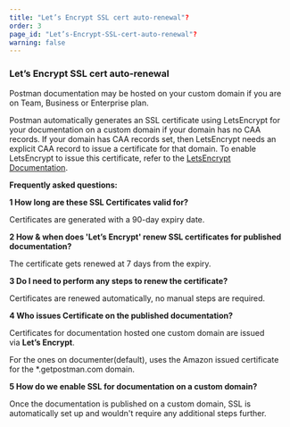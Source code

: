 ```yaml
---
title: "Let’s Encrypt SSL cert auto-renewal"?
order: 3
page_id: "Let’s-Encrypt-SSL-cert-auto-renewal"?
warning: false
---
```


### Let’s Encrypt SSL cert auto-renewal

Postman documentation may be hosted on your custom domain if you are on Team, Business or Enterprise plan.

Postman automatically generates an SSL certificate using LetsEncrypt for your documentation on a custom domain if your domain has no CAA records. If your domain has CAA records set, then LetsEncrypt needs an explicit CAA record to issue a certificate for that domain. To enable LetsEncrypt to issue this certificate, refer to the [LetsEncrypt Documentation](https://letsencrypt.org/docs/caa "https://letsencrypt.org/docs/caa").

**Frequently asked questions:**

**1 How long are these SSL Certificates valid for?**

Certificates are generated with a 90-day expiry date.

**2 How & when does 'Let’s Encrypt' renew SSL certificates for published documentation?**

The certificate gets renewed at 7 days from the expiry.

**3 Do I need to perform any steps to renew the certificate?** 

Certificates are renewed automatically, no manual steps are required.

**4 Who issues Certificate on the published documentation?**

Certificates for documentation hosted one custom domain are issued via **Let’s Encrypt**.

For the ones on documenter(default), uses the Amazon issued certificate for the \*.getpostman.com domain.

**5 How do we enable SSL for documentation on a custom domain?**

Once the documentation is published on a custom domain, SSL is automatically set up and wouldn't require any additional steps further.
